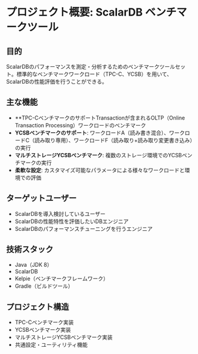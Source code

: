 # プロジェクト概要: ScalarDB ベンチマークツール

## 目的
ScalarDBのパフォーマンスを測定・分析するためのベンチマークツールセット。標準的なベンチマークワークロード（TPC-C、YCSB）を用いて、ScalarDBの性能評価を行うことができる。

## 主な機能
- **TPC-CベンチマークのサポートTransactionが含まれるOLTP（Online Transaction Processing）ワークロードのベンチマーク
- **YCSBベンチマークのサポート**: ワークロードA（読み書き混合）、ワークロードC（読み取り専用）、ワークロードF（読み取り+読み取り変更書き込み）の実行
- **マルチストレージYCSBベンチマーク**: 複数のストレージ環境でのYCSBベンチマークの実行
- **柔軟な設定**: カスタマイズ可能なパラメータによる様々なワークロードと環境での評価

## ターゲットユーザー
- ScalarDBを導入検討しているユーザー
- ScalarDBの性能特性を評価したいDBエンジニア
- ScalarDBのパフォーマンスチューニングを行うエンジニア

## 技術スタック
- Java（JDK 8）
- ScalarDB
- Kelpie（ベンチマークフレームワーク）
- Gradle（ビルドツール）

## プロジェクト構造
- TPC-Cベンチマーク実装
- YCSBベンチマーク実装
- マルチストレージYCSBベンチマーク実装
- 共通設定・ユーティリティ機能
